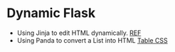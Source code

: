 # Dynamic Flask

* Using Jinja to edit HTML dynamically.
[REF](https://medium.com/@mikaelagurney/add-dynamic-components-to-your-html-templates-using-form-s-flask-and-jinja-59b4169ec3e1)
* Using Panda to convert a List into HTML [Table CSS](https://www.w3schools.com/css/css_table.asp) 

